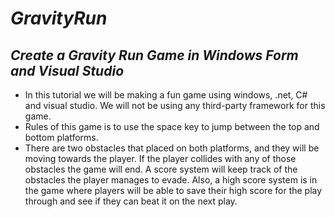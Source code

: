 # **_GravityRun_**

## **_Create a Gravity Run Game in Windows Form and Visual Studio_**

- In this tutorial we will be making a fun game using windows, .net, C# and visual studio. We will not be using any third-party framework for this game.
- Rules of this game is to use the space key to jump between the top and bottom platforms.
- There are two obstacles that placed on both platforms, and they will be moving towards the player. If the player collides with any of those obstacles the game will end. A score system will keep track of the obstacles the player manages to evade. Also, a high score system is in the game where players will be able to save their high score for the play through and see if they can beat it on the next play.
